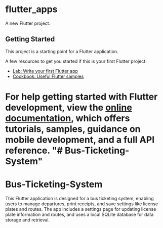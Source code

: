 
# flutter_apps

A new Flutter project.

## Getting Started

This project is a starting point for a Flutter application.

A few resources to get you started if this is your first Flutter project:

- [Lab: Write your first Flutter app](https://docs.flutter.dev/get-started/codelab)
- [Cookbook: Useful Flutter samples](https://docs.flutter.dev/cookbook)

For help getting started with Flutter development, view the
[online documentation](https://docs.flutter.dev/), which offers tutorials,
samples, guidance on mobile development, and a full API reference.
"# Bus-Ticketing-System" 
=======
# Bus-Ticketing-System
This Flutter application is designed for a bus ticketing system, enabling users to manage departures, print receipts, and save settings like license plates and routes. The app includes a settings page for updating license plate information and routes, and uses a local SQLite database for data storage and retrieval.


